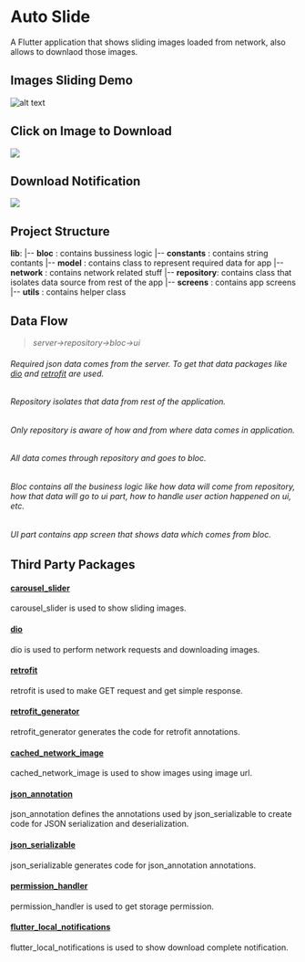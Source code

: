 # Auto Slide

A Flutter application that shows sliding images loaded from network, also allows to downlaod those images.

## Images Sliding Demo
![alt text](/demo.gif)

## Click on Image to Download
![](download_start.jpg)

## Download Notification
![](download_complete.jpg)

## Project Structure
**lib**:
       |-- **bloc**      : contains bussiness logic
       |-- **constants** : contains string contants
       |-- **model**     : contains class to represent required data for app
       |-- **network**   : contains network related stuff
       |-- **repository**: contains class that isolates data  source from rest of the app
       |-- **screens**   : contains app screens
       |-- **utils**     : contains helper class

## Data Flow
> *server->repository->bloc->ui*

###### Required json data comes from the server. To get that data packages like [dio](https://pub.dev/packages/dio) and [retrofit](https://pub.dev/packages/retrofit) are used. 
###### Repository isolates that data from rest of the application.
###### Only repository is aware of how and from where data comes in application.  
###### All data comes through repository and goes to bloc.
###### Bloc contains all the business logic like how data will come from repository, how that data will go to ui part, how to handle user action happened on ui, etc.
###### UI part contains app screen that shows data which  comes from bloc. 

## Third Party Packages
#### [carousel_slider](https://pub.dev/packages/carousel_slider)
carousel_slider is used to show sliding images.

#### [dio](https://pub.dev/packages/dio)
dio is used to perform network requests and downloading images.

#### [retrofit](https://pub.dev/packages/retrofit)
retrofit is used to make GET request and get simple response.

#### [retrofit_generator](https://pub.dev/packages/retrofit_generator)
retrofit_generator generates the code for retrofit annotations.

#### [cached_network_image](https://pub.dev/packages/cached_network_image)
cached_network_image is used to show images using image url.

#### [json_annotation](https://pub.dev/packages/json_annotation)
json_annotation defines the annotations used by json_serializable to create code for JSON serialization and deserialization.

#### [json_serializable](https://pub.dev/packages/json_serializable)
json_serializable generates code for json_annotation annotations.

#### [permission_handler](https://pub.dev/packages/permission_handler)
permission_handler is used to get storage permission.

#### [flutter_local_notifications](https://pub.dev/packages/flutter_local_notifications)
flutter_local_notifications is used to show download complete notification.
